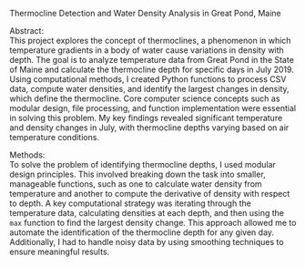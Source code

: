 Thermocline Detection and Water Density Analysis in Great Pond, Maine

Abstract:  
This project explores the concept of thermoclines, a phenomenon in which temperature gradients in a body of water cause variations in density with depth. The goal is to analyze temperature data from Great Pond in the State of Maine and calculate the thermocline depth for specific days in July 2019. Using computational methods, I created Python functions to process CSV data, compute water densities, and identify the largest changes in density, which define the thermocline. Core computer science concepts such as modular design, file processing, and function implementation were essential in solving this problem. My key findings revealed significant temperature and density changes in July, with thermocline depths varying based on air temperature conditions.


Methods:  
To solve the problem of identifying thermocline depths, I used modular design principles. This involved breaking down the task into smaller, manageable functions, such as one to calculate water density from temperature and another to compute the derivative of density with respect to depth. A key computational strategy was iterating through the temperature data, calculating densities at each depth, and then using the `max` function to find the largest density change. This approach allowed me to automate the identification of the thermocline depth for any given day. Additionally, I had to handle noisy data by using smoothing techniques to ensure meaningful results.
